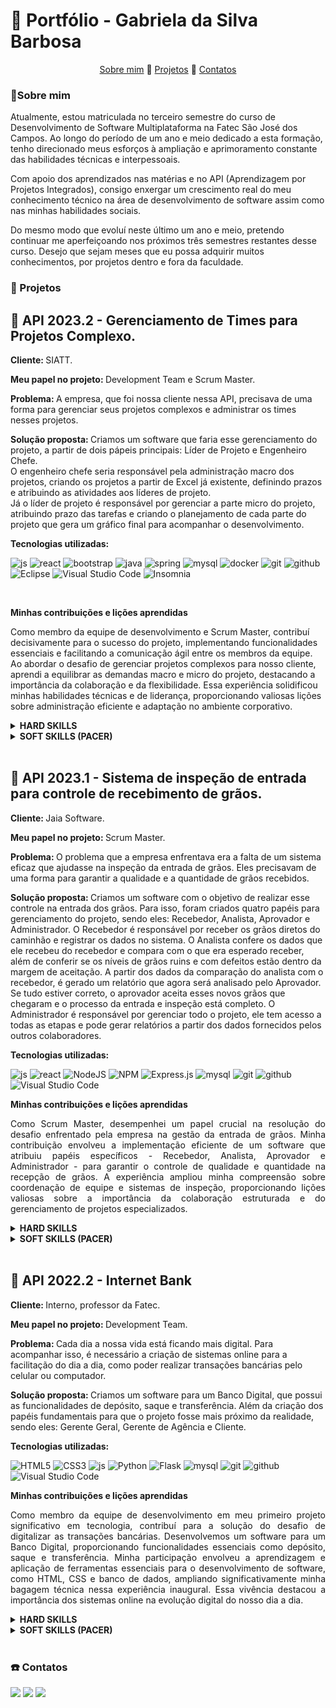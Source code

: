 # 🌟 Portfólio - Gabriela da Silva Barbosa

<div align="center">
  <p><a href="#sobre-mim">Sobre mim</a> 🌺 <a href="#projetos">Projetos</a> 🌺 <a href="#contatos">Contatos</a></p>
</div>

### 🌹Sobre mim
Atualmente, estou matriculada no terceiro semestre do curso de Desenvolvimento de Software Multiplataforma na Fatec São José dos Campos. Ao longo do período de um ano e meio dedicado a esta formação, tenho direcionado meus esforços à ampliação e aprimoramento constante das habilidades técnicas e interpessoais.

Com apoio dos aprendizados nas matérias e no API (Aprendizagem por Projetos Integrados), consigo enxergar um crescimento real do meu conhecimento técnico na área de desenvolvimento de software assim como nas minhas habilidades sociais.

Do mesmo modo que evoluí neste último um ano e meio, pretendo continuar me aperfeiçoando nos próximos três semestres restantes desse curso. Desejo que sejam meses que eu possa adquirir muitos conhecimentos, por projetos dentro e fora da faculdade.

### 🌸 Projetos

<h2>🌱 API 2023.2 - Gerenciamento de Times para Projetos Complexo.</h2>

<b>Cliente: </b> SIATT.
<br>

<b>Meu papel no projeto: </b> Development Team e Scrum Master.
<br>

<b>Problema: </b> A empresa, que foi nossa cliente nessa API, precisava de uma forma para gerenciar seus projetos complexos e administrar os times nesses projetos.
<br>

<b>Solução proposta: </b> Criamos um software que faria esse gerenciamento do projeto, a partir de dois pápeis principais: Líder de Projeto e Engenheiro Chefe. <br>
O engenheiro chefe seria responsável pela administração macro dos projetos, criando os projetos a partir de Excel já existente, definindo prazos e atribuindo as atividades aos líderes de projeto. <br>
Já o líder de projeto é responsável por gerenciar a parte micro do projeto, atribuindo prazo das tarefas e criando o planejamento de cada parte do projeto que gera um gráfico final para acompanhar o desenvolvimento.
<br>

<b>Tecnologias utilizadas: </b>
<br>

![js](https://img.shields.io/badge/JavaScript-F7DF1E?style=for-the-badge&logo=javascript&logoColor=black)
![react](https://img.shields.io/badge/React-20232A?style=for-the-badge&logo=react&logoColor=61DAFB)
![bootstrap](https://img.shields.io/badge/Bootstrap-563D7C?style=for-the-badge&logo=bootstrap&logoColor=white)
![java](https://img.shields.io/badge/Java-ED8B00?style=for-the-badge&logo=java&logoColor=white)
![spring](https://img.shields.io/badge/Spring-6DB33F?style=for-the-badge&logo=spring&logoColor=white)
![mysql](https://img.shields.io/badge/MySQL-00000F?style=for-the-badge&logo=mysql&logoColor=white)
![docker](https://img.shields.io/badge/Docker-2496ED?style=for-the-badge&logo=docker&logoColor=white)
![git](https://img.shields.io/badge/Git-E34F26?style=for-the-badge&logo=git&logoColor=white)
![github](https://img.shields.io/badge/GitHub-100000?style=for-the-badge&logo=github&logoColor=white)
![Eclipse](https://img.shields.io/badge/Eclipse-FE7A16.svg?style=for-the-badge&logo=Eclipse&logoColor=white)
![Visual Studio Code](https://img.shields.io/badge/Visual%20Studio%20Code-0078d7.svg?style=for-the-badge&logo=visual-studio-code&logoColor=white)
![Insomnia](https://img.shields.io/badge/Insomnia-black?style=for-the-badge&logo=insomnia&logoColor=5849BE)

<br>

<p><b>Minhas contribuições e lições aprendidas</b></p>
<p align="justify">
    
Como membro da equipe de desenvolvimento e Scrum Master, contribuí decisivamente para o sucesso do projeto, implementando funcionalidades essenciais e facilitando a comunicação ágil entre os membros da equipe. Ao abordar o desafio de gerenciar projetos complexos para nosso cliente, aprendi a equilibrar as demandas macro e micro do projeto, destacando a importância da colaboração e da flexibilidade. Essa experiência solidificou minhas habilidades técnicas e de liderança, proporcionando valiosas lições sobre administração eficiente e adaptação no ambiente corporativo.
</p>

<details>
  <summary><b>HARD SKILLS</b></summary>
  <br>
  <table align="center">
    <tr>
      <th width="300px">Tecnologia/Metodologia</th>
      <th width="300px">Classificação</th>
    </tr>
    <tr>
      <td>React</td>
      <td>★★★★☆</td>
    </tr>
    <tr>
      <td>Bootstrap</td>
      <td>★★★★☆</td>
    </tr>
  </table>
</details>
<details>
<summary><b>SOFT SKILLS (PACER)</b></summary>
  <br>
  <table align="center">
    <tr>
      <th width="300px">Habilidade</th>
      <th width="300px">Classificação</th>
    </tr>
    <tr>
      <td>Proatividade</td>
      <td>★★★★★</td>
    </tr>
    <tr>
      <td>Autonomia</td>
      <td>★★★★☆</td>
    </tr>
    <tr>
      <td>Colaboração</td>
      <td>★★★★★</td>
     </tr>
    <tr>
      <td>Entrega de Resultados</td>
      <td>★★★☆☆</td>
    </tr>
  </table>
</details>
<br>


<h2>🌱 API 2023.1 - Sistema de inspeção de entrada para controle de recebimento de grãos.</h2>

<p>
<b>Cliente: </b> Jaia Software.
<br>

<b>Meu papel no projeto: </b> Scrum Master.
<br>

<b>Problema: </b> O problema que a empresa enfrentava era a falta de um sistema eficaz que ajudasse na inspeção da entrada de grãos. Eles precisavam de uma forma para garantir a qualidade e a quantidade de grãos recebidos.
<br>

<b>Solução proposta: </b> Criamos um software com o objetivo de realizar esse controle na entrada dos grãos. Para isso, foram criados quatro papéis para gerenciamento do projeto, sendo eles: Recebedor, Analista, Aprovador e Administrador. O Recebedor é responsável por receber os grãos diretos do caminhão e registrar os dados no sistema. O Analista confere os dados que ele recebeu do recebedor e compara com o que era esperado receber, além de conferir se os níveis de grãos ruins e com defeitos estão dentro da margem de aceitação. A partir dos dados da comparação do analista com o recebedor, é gerado um relatório que agora será analisado pelo Aprovador. Se tudo estiver correto, o aprovador aceita esses novos grãos que chegaram e o processo da entrada e inspeção está completo. O Administrador é responsável por gerenciar todo o projeto, ele tem acesso a todas as etapas e pode gerar relatórios a partir dos dados fornecidos pelos outros colaboradores.
<br>

<b>Tecnologias utilizadas: </b>
<br>

![js](https://img.shields.io/badge/JavaScript-F7DF1E?style=for-the-badge&logo=javascript&logoColor=black)
![react](https://img.shields.io/badge/React-20232A?style=for-the-badge&logo=react&logoColor=61DAFB)
![NodeJS](https://img.shields.io/badge/node.js-6DA55F?style=for-the-badge&logo=node.js&logoColor=white)
![NPM](https://img.shields.io/badge/NPM-%23CB3837.svg?style=for-the-badge&logo=npm&logoColor=white)
![Express.js](https://img.shields.io/badge/express.js-%23404d59.svg?style=for-the-badge&logo=express&logoColor=%2361DAFB)
![mysql](https://img.shields.io/badge/MySQL-00000F?style=for-the-badge&logo=mysql&logoColor=white)
![git](https://img.shields.io/badge/Git-E34F26?style=for-the-badge&logo=git&logoColor=white)
![github](https://img.shields.io/badge/GitHub-100000?style=for-the-badge&logo=github&logoColor=white)
![Visual Studio Code](https://img.shields.io/badge/Visual%20Studio%20Code-0078d7.svg?style=for-the-badge&logo=visual-studio-code&logoColor=white)

<p><b>Minhas contribuições e lições aprendidas</b></p>
<p align="justify">
Como Scrum Master, desempenhei um papel crucial na resolução do desafio enfrentado pela empresa na gestão da entrada de grãos. Minha contribuição envolveu a implementação eficiente de um software que atribuiu papéis específicos - Recebedor, Analista, Aprovador e Administrador - para garantir o controle de qualidade e quantidade na recepção de grãos. A experiência ampliou minha compreensão sobre coordenação de equipe e sistemas de inspeção, proporcionando lições valiosas sobre a importância da colaboração estruturada e do gerenciamento de projetos especializados.
</p>

<details>
    <summary><b>HARD SKILLS</b></summary>
    <br>
    <table align="center">
      <tr>
        <th width="300px">Tecnologia/Metodologia</th>
        <th width="300px">Classificação</th>
      </tr>
      <tr>
        <td>React</td>
        <td>★★★☆☆</td>
      </tr>
    </table>
  </details>
  <details>
  <summary><b>SOFT SKILLS (PACER)</b></summary>
    <br>
    <table align="center">
      <tr>
        <th width="300px">Habilidade</th>
        <th width="300px">Classificação</th>
      </tr>
      <tr>
        <td>Proatividade</td>
        <td>★★★★☆</td>
      </tr>
      <tr>
        <td>Autonomia</td>
        <td>★★★★☆</td>
      </tr>
      <tr>
        <td>Colaboração</td>
        <td>★★★★☆</td>
       </tr>
      <tr>
        <td>Entrega de Resultados</td>
        <td>★★★☆☆</td>
      </tr>
    </table>
  </details>

<br>

<h2>🌱 API 2022.2 - Internet Bank</h2>

<p>
<b>Cliente: </b> Interno, professor da Fatec.
<br>

<b>Meu papel no projeto: </b> Development Team.
<br>

<b>Problema: </b> Cada dia a nossa vida está ficando mais digital. Para acompanhar isso, é necessário a criação de sistemas online para a facilitação do dia a dia, como poder realizar transações bancárias pelo celular ou computador.
<br>

<b>Solução proposta: </b> Criamos um software para um Banco Digital, que possui as funcionalidades de depósito, saque e transferência. Além da criação dos papéis fundamentais para que o projeto fosse mais próximo da realidade, sendo eles: Gerente Geral, Gerente de Agência e Cliente.
<br>

<b>Tecnologias utilizadas: </b>
<br>

![HTML5](https://img.shields.io/badge/html5-%23E34F26.svg?style=for-the-badge&logo=html5&logoColor=white)
![CSS3](https://img.shields.io/badge/css3-%231572B6.svg?style=for-the-badge&logo=css3&logoColor=white)
![js](https://img.shields.io/badge/JavaScript-F7DF1E?style=for-the-badge&logo=javascript&logoColor=black)
![Python](https://img.shields.io/badge/python-3670A0?style=for-the-badge&logo=python&logoColor=ffdd54)
![Flask](https://img.shields.io/badge/flask-%23000.svg?style=for-the-badge&logo=flask&logoColor=white)
![mysql](https://img.shields.io/badge/MySQL-00000F?style=for-the-badge&logo=mysql&logoColor=white)
![git](https://img.shields.io/badge/Git-E34F26?style=for-the-badge&logo=git&logoColor=white)
![github](https://img.shields.io/badge/GitHub-100000?style=for-the-badge&logo=github&logoColor=white)
![Visual Studio Code](https://img.shields.io/badge/Visual%20Studio%20Code-0078d7.svg?style=for-the-badge&logo=visual-studio-code&logoColor=white)



<p><b>Minhas contribuições e lições aprendidas</b></p>
<p align="justify">
    Como membro da equipe de desenvolvimento em meu primeiro projeto significativo em tecnologia, contribuí para a solução do desafio de digitalizar as transações bancárias. Desenvolvemos um software para um Banco Digital, proporcionando funcionalidades essenciais como depósito, saque e transferência. Minha participação envolveu a aprendizagem e aplicação de ferramentas essenciais para o desenvolvimento de software, como HTML, CSS e banco de dados, ampliando significativamente minha bagagem técnica nessa experiência inaugural. Essa vivência destacou a importância dos sistemas online na evolução digital do nosso dia a dia.
</p>

<details>
    <summary><b>HARD SKILLS</b></summary>
    <br>
    <table align="center">
    <tr>
        <th width="300px">Tecnologia/Metodologia</th>
        <th width="300px">Classificação</th>
      <tr>
        <td>HTML</td>
        <td>★★★★★</td>
      </tr>
    <tr>
        <td>CSS</td>
        <td>★★★★☆</td>
    </tr>
    <tr>
        <td>MY SQL</td>
        <td>★★★★☆</td>
    </tr>
    <tr>
        <td>Figma</td>
        <td>★★★★☆</td>
    </tr>
    </table>
  </details>
  <details>
  <summary><b>SOFT SKILLS (PACER)</b></summary>
    <br>
    <table align="center">
      <tr>
        <th width="300px">Habilidade</th>
        <th width="300px">Classificação</th>
      </tr>
      <tr>
        <td>Proatividade</td>
        <td>★★★★☆</td>
      </tr>
      <tr>
        <td>Autonomia</td>
        <td>★★☆☆☆</td>
      </tr>
      <tr>
        <td>Colaboração</td>
        <td>★★★★☆</td>
       </tr>
      <tr>
        <td>Entrega de Resultados</td>
        <td>★★★★☆</td>
      </tr>
    </table>
  </details>

<br>

### ☎️ Contatos

<div>
  <a href="#instagram"><img src="https://img.shields.io/badge/Instagram-E4405F?style=for-the-badge&logo=instagram&logoColor=white" /></a>
  <a href="#linkedin"><img src="https://img.shields.io/badge/LinkedIn-0077B5?style=for-the-badge&logo=linkedin&logoColor=white" /></a>
  <a href="#gmail"><img src="https://img.shields.io/badge/Gmail-D14836?style=for-the-badge&logo=gmail&logoColor=white" /></a>
</div>
